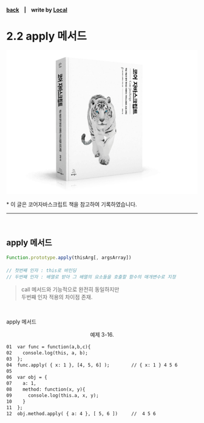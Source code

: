 <p>

#### [back](../../../README.md) &nbsp;&nbsp; | &nbsp;&nbsp; write by [Local](https://github.com/blocallee)

</p>

# 2.2 apply 메서드

<p align="center">
    <img src="../../../image/main.png">
<p> * 이 글은 코어자바스크립트 책을 참고하여 기록하였습니다. </p>
</p>

---

<br>

## apply 메서드

```Javascript
Function.prototype.apply(thisArg[, argsArray])

// 첫번째 인자 : this로 바인딩
// 두번째 인자 : 배열로 받아 그 배열의 요소들을 호출할 함수의 매개변수로 지정
```

> call 메서드와 기능적으로 완전히 동일하지만<br> 두번째 인자 적용의 차이점 존재.

<br>
<p>

apply 메서드</p>

<p align="center">예제 3-16.</p>

```
01  var func = function(a,b,c){
02    console.log(this, a, b);
03  };
04  func.apply( { x: 1 }, [4, 5, 6] );        // { x: 1 } 4 5 6
05
06  var obj = {
07    a: 1,
08    method: function(x, y){
09      console.log(this.a, x, y);
10    }
11  };
12  obj.method.apply( { a: 4 }, [ 5, 6 ])     //  4 5 6
```
